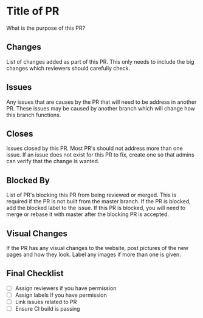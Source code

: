 # Title of PR

What is the purpose of this PR?

## Changes

List of changes added as part of this PR. This only needs to include the big changes which reviewers should carefully check.

## Issues

Any issues that are causes by the PR that will need to be address in another PR. These issues may be caused by another branch which will change how this branch functions.

## Closes

Issues closed by this PR. Most PR's should not address more than one issue. If an issue does not exist for this PR to fix, create one so that admins can verify that the change is wanted.

## Blocked By

List of PR's blocking this PR from being reviewed or merged. This is required if the PR is not built from the master branch. If the PR is blocked, add the blocked label to the issue. If this PR is blocked, you will need to merge or rebase it with master after the blocking PR is accepted.

## Visual Changes

If the PR has any visual changes to the website, post pictures of the new pages and how they look. Label any images if more than one is given.

## Final Checklist

- [ ] Assign reviewers if you have permission
- [ ] Assign labels if you have permission
- [ ] Link issues related to PR
- [ ] Ensure CI build is passing
